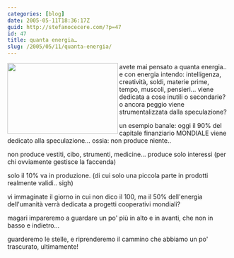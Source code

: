 ```yaml
---
categories: [blog]
date: 2005-05-11T18:36:17Z
guid: http://stefanocecere.com/?p=47
id: 47
title: quanta energia…
slug: /2005/05/11/quanta-energia/
---
```


<img src="http://idd02n82.eresmas.net/esoterismo/fotos/energia.jpg" width="250" height="160" align="left" />avete mai pensato a quanta energia.. e con energia intendo: intelligenza, creatività, soldi, materie prime, tempo, muscoli, pensieri… viene dedicata a cose inutili o secondarie? o ancora peggio viene strumentalizzata dalla speculazione?

un esempio banale: oggi il 90% del capitale finanziario MONDIALE viene dedicato alla speculazione… ossia: non produce niente..
  
non produce vestiti, cibo, strumenti, medicine… produce solo interessi (per chi ovviamente gestisce la faccenda)

solo il 10% va in produzione. (di cui solo una piccola parte in prodotti realmente validi.. sigh)

vi immaginate il giorno in cui non dico il 100, ma il 50% dell'energia dell'umanità verrà dedicata a progetti cooperativi mondiali?
  
magari impareremo a guardare un po' pi&#xf9; in alto e in avanti, che non in basso e indietro…

guarderemo le stelle, e riprenderemo il cammino che abbiamo un po' trascurato, ultimamente!